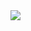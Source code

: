 
<a href="https://github-readme-stats.vercel.app/api?username=rogerrum&show_icons=true&theme=flag-india&count_private=true">
  <img align="center" src="https://github-readme-stats.vercel.app/api?username=rogerrum&show_icons=true&theme=flag-india&count_private=true" />
</a>

<!--
### Hi there 👋
**rogerrum/rogerrum** is a ✨ _special_ ✨ repository because its `README.md` (this file) appears on your GitHub profile.

Here are some ideas to get you started:

- 🔭 I’m currently working on ...
- 🌱 I’m currently learning ...
- 👯 I’m looking to collaborate on ...
- 🤔 I’m looking for help with ...
- 💬 Ask me about ...
- 📫 How to reach me: ...
- 😄 Pronouns: ...
- ⚡ Fun fact: ...
-->
